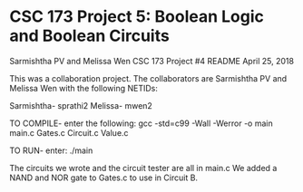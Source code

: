 # CSC 173 Project 5: Boolean Logic and Boolean Circuits


Sarmishtha PV and Melissa Wen
CSC 173 Project #4 README
April 25, 2018

This was a collaboration project. The collaborators are Sarmishtha PV and Melissa Wen with the following NETIDs:

Sarmishtha- sprathi2
Melissa- mwen2


TO COMPILE- enter the following:
gcc -std=c99 -Wall -Werror -o main main.c Gates.c Circuit.c Value.c

TO RUN- enter:
./main

The circuits we wrote and the circuit tester are all in main.c
We added a NAND and NOR gate to Gates.c to use in Circuit B.
